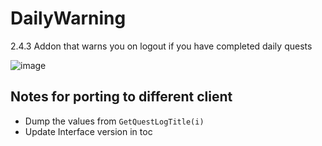 # DailyWarning
2.4.3 Addon that warns you on logout if you have completed daily quests

![image](https://github.com/user-attachments/assets/13858eeb-2651-42f4-b9c2-d6a1658602db)

## Notes for porting to different client
- Dump the values from `GetQuestLogTitle(i)`
- Update Interface version in toc
